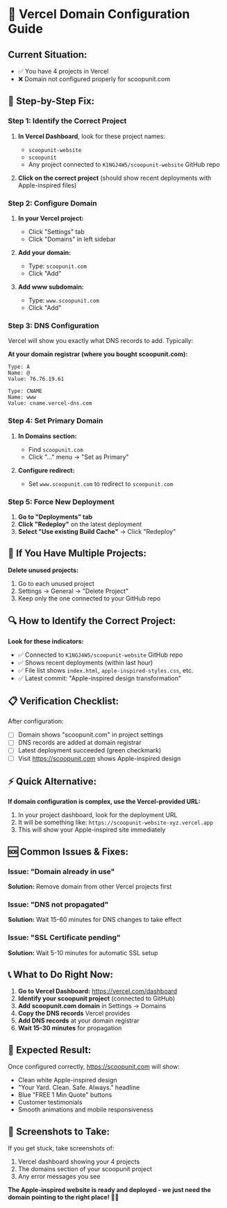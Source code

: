 # 🔧 Vercel Domain Configuration Guide

## Current Situation:
- ✅ You have 4 projects in Vercel
- ❌ Domain not configured properly for scoopunit.com

## 🎯 Step-by-Step Fix:

### **Step 1: Identify the Correct Project**

1. **In Vercel Dashboard**, look for these project names:
   - `scoopunit-website` 
   - `scoopunit`
   - Any project connected to `K1NGJ4W5/scoopunit-website` GitHub repo

2. **Click on the correct project** (should show recent deployments with Apple-inspired files)

### **Step 2: Configure Domain**

1. **In your Vercel project:**
   - Click "Settings" tab
   - Click "Domains" in left sidebar

2. **Add your domain:**
   - Type: `scoopunit.com`
   - Click "Add"

3. **Add www subdomain:**
   - Type: `www.scoopunit.com` 
   - Click "Add"

### **Step 3: DNS Configuration**

Vercel will show you exactly what DNS records to add. Typically:

**At your domain registrar (where you bought scoopunit.com):**

```
Type: A
Name: @
Value: 76.76.19.61

Type: CNAME  
Name: www
Value: cname.vercel-dns.com
```

### **Step 4: Set Primary Domain**

1. **In Domains section:**
   - Find `scoopunit.com` 
   - Click "..." menu → "Set as Primary"

2. **Configure redirect:**
   - Set `www.scoopunit.com` to redirect to `scoopunit.com`

### **Step 5: Force New Deployment**

1. **Go to "Deployments" tab**
2. **Click "Redeploy"** on the latest deployment
3. **Select "Use existing Build Cache"** → Click "Redeploy"

## 🚨 If You Have Multiple Projects:

**Delete unused projects:**
1. Go to each unused project
2. Settings → General → "Delete Project"
3. Keep only the one connected to your GitHub repo

## 🔍 How to Identify the Correct Project:

**Look for these indicators:**
- ✅ Connected to `K1NGJ4W5/scoopunit-website` GitHub repo
- ✅ Shows recent deployments (within last hour)
- ✅ File list shows `index.html`, `apple-inspired-styles.css`, etc.
- ✅ Latest commit: "Apple-inspired design transformation"

## 📋 Verification Checklist:

After configuration:
- [ ] Domain shows "scoopunit.com" in project settings
- [ ] DNS records are added at domain registrar  
- [ ] Latest deployment succeeded (green checkmark)
- [ ] Visit https://scoopunit.com shows Apple-inspired design

## ⚡ Quick Alternative:

**If domain configuration is complex, use the Vercel-provided URL:**
1. In your project dashboard, look for the deployment URL
2. It will be something like: `https://scoopunit-website-xyz.vercel.app`
3. This will show your Apple-inspired site immediately

## 🆘 Common Issues & Fixes:

### **Issue: "Domain already in use"**
**Solution:** Remove domain from other Vercel projects first

### **Issue: "DNS not propagated"** 
**Solution:** Wait 15-60 minutes for DNS changes to take effect

### **Issue: "SSL Certificate pending"**
**Solution:** Wait 5-10 minutes for automatic SSL setup

## 📞 What to Do Right Now:

1. **Go to Vercel Dashboard:** https://vercel.com/dashboard
2. **Identify your scoopunit project** (connected to GitHub)
3. **Add scoopunit.com domain** in Settings → Domains
4. **Copy the DNS records** Vercel provides
5. **Add DNS records** at your domain registrar
6. **Wait 15-30 minutes** for propagation

## 🎉 Expected Result:

Once configured correctly, https://scoopunit.com will show:
- Clean white Apple-inspired design
- "Your Yard. Clean. Safe. Always." headline  
- Blue "FREE 1 Min Quote" buttons
- Customer testimonials
- Smooth animations and mobile responsiveness

## 📸 Screenshots to Take:

If you get stuck, take screenshots of:
1. Vercel dashboard showing your 4 projects
2. The domains section of your scoopunit project
3. Any error messages you see

**The Apple-inspired website is ready and deployed - we just need the domain pointing to the right place! 🍎🚀**